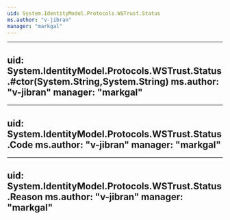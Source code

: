```yaml
---
uid: System.IdentityModel.Protocols.WSTrust.Status
ms.author: "v-jibran"
manager: "markgal"
---
```


---
uid: System.IdentityModel.Protocols.WSTrust.Status.#ctor(System.String,System.String)
ms.author: "v-jibran"
manager: "markgal"
---

---
uid: System.IdentityModel.Protocols.WSTrust.Status.Code
ms.author: "v-jibran"
manager: "markgal"
---

---
uid: System.IdentityModel.Protocols.WSTrust.Status.Reason
ms.author: "v-jibran"
manager: "markgal"
---
